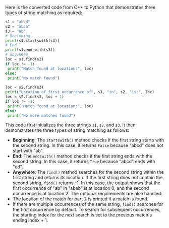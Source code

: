 Here is the converted code from C++ to Python that demonstrates three types of string matching as required:
```python
s1 = "abcd"
s2 = "abab"
s3 = "ab"
# Beginning
print(s1.startswith(s3))
# End
print(s1.endswith(s3))
# Anywhere
loc = s1.find(s2)
if loc != -1:
 print("Match found at location:", loc)
else:
 print("No match found")
 
loc = s2.find(s3)
print("Location of first occurrence of", s3, "in", s2, "is:", loc)
loc = s2.find(s3, loc + 1)
if loc != -1:
 print("Match found at location:", loc)
else:
 print("No more matches found")
```
This code first initializes the three strings `s1`, `s2`, and `s3`. It then demonstrates the three types of string matching as follows:
- **Beginning**: The `startswith()` method checks if the first string starts with the second string. In this case, it returns `False` because "abcd" does not start with "ab".
- **End**: The `endswith()` method checks if the first string ends with the second string. In this case, it returns `True` because "abcd" ends with "cd".
- **Anywhere**: The `find()` method searches for the second string within the first string and returns its location. If the first string does not contain the second string, `find()` returns -1. In this case, the output shows that the first occurrence of "ab" in "abab" is at location 0, and the second occurrence is at location 2.
The optional requirements are also handled:
- The location of the match for part 2 is printed if a match is found.
- If there are multiple occurrences of the same string, `find()` searches for the first occurrence by default. To search for subsequent occurrences, the starting index for the next search is set to the previous match's ending index + 1.

